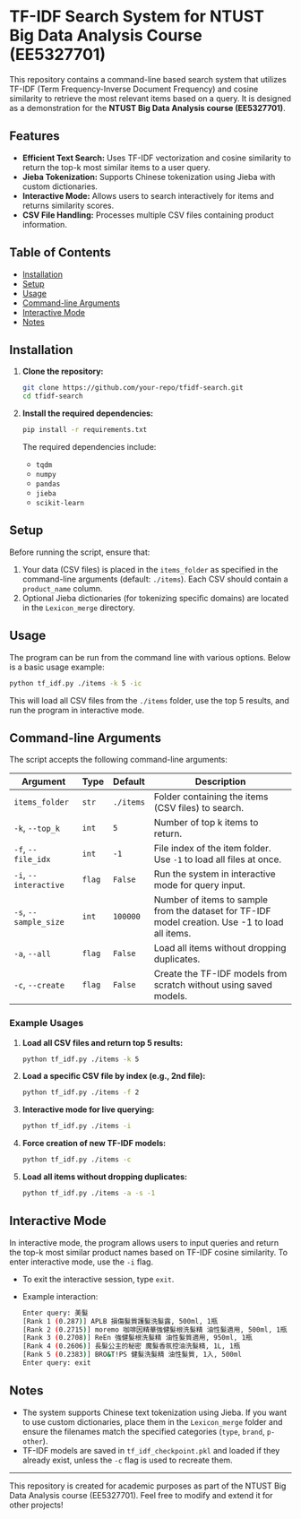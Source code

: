 # TF-IDF Search System for NTUST Big Data Analysis Course (EE5327701)

This repository contains a command-line based search system that utilizes TF-IDF (Term Frequency-Inverse Document Frequency) and cosine similarity to retrieve the most relevant items based on a query. It is designed as a demonstration for the **NTUST Big Data Analysis course (EE5327701)**.

## Features
- **Efficient Text Search:** Uses TF-IDF vectorization and cosine similarity to return the top-k most similar items to a user query.
- **Jieba Tokenization:** Supports Chinese tokenization using Jieba with custom dictionaries.
- **Interactive Mode:** Allows users to search interactively for items and returns similarity scores.
- **CSV File Handling:** Processes multiple CSV files containing product information.

## Table of Contents
- [Installation](#installation)
- [Setup](#setup)
- [Usage](#usage)
- [Command-line Arguments](#command-line-arguments)
- [Interactive Mode](#interactive-mode)
- [Notes](#notes)

## Installation

1. **Clone the repository:**
   ```bash
   git clone https://github.com/your-repo/tfidf-search.git
   cd tfidf-search
   ```

2. **Install the required dependencies:**
   ```bash
   pip install -r requirements.txt
   ```

   The required dependencies include:
   - `tqdm`
   - `numpy`
   - `pandas`
   - `jieba`
   - `scikit-learn`

## Setup

Before running the script, ensure that:
1. Your data (CSV files) is placed in the `items_folder` as specified in the command-line arguments (default: `./items`). Each CSV should contain a `product_name` column.
2. Optional Jieba dictionaries (for tokenizing specific domains) are located in the `Lexicon_merge` directory.

## Usage

The program can be run from the command line with various options. Below is a basic usage example:

```bash
python tf_idf.py ./items -k 5 -ic
```

This will load all CSV files from the `./items` folder, use the top 5 results, and run the program in interactive mode.

## Command-line Arguments

The script accepts the following command-line arguments:

| Argument | Type | Default | Description |
|----------|------|---------|-------------|
| `items_folder` | `str` | `./items` | Folder containing the items (CSV files) to search. |
| `-k`, `--top_k` | `int` | `5` | Number of top k items to return. |
| `-f`, `--file_idx` | `int` | `-1` | File index of the item folder. Use `-1` to load all files at once. |
| `-i`, `--interactive` | `flag` | `False` | Run the system in interactive mode for query input. |
| `-s`, `--sample_size` | `int` | `100000` | Number of items to sample from the dataset for TF-IDF model creation. Use -1 to load all items. |
| `-a`, `--all` | `flag` | `False` | Load all items without dropping duplicates. |
| `-c`, `--create` | `flag` | `False` | Create the TF-IDF models from scratch without using saved models. |

### Example Usages

1. **Load all CSV files and return top 5 results:**
   ```bash
   python tf_idf.py ./items -k 5
   ```

2. **Load a specific CSV file by index (e.g., 2nd file):**
   ```bash
   python tf_idf.py ./items -f 2
   ```

3. **Interactive mode for live querying:**
   ```bash
   python tf_idf.py ./items -i
   ```

4. **Force creation of new TF-IDF models:**
   ```bash
   python tf_idf.py ./items -c
   ```

5. **Load all items without dropping duplicates:**
   ```bash
   python tf_idf.py ./items -a -s -1
   ```

## Interactive Mode

In interactive mode, the program allows users to input queries and return the top-k most similar product names based on TF-IDF cosine similarity. To enter interactive mode, use the `-i` flag.

- To exit the interactive session, type `exit`.
- Example interaction:

   ```bash
   Enter query: 美髮
   [Rank 1 (0.287)] APLB 損傷髮質護髮洗髮露, 500ml, 1瓶
   [Rank 2 (0.2715)] moremo 咖啡因精華強健髮根洗髮精 油性髮適用, 500ml, 1瓶
   [Rank 3 (0.2708)] ReEn 強健髮根洗髮精 油性髮質適用, 950ml, 1瓶
   [Rank 4 (0.2606)] 長髮公主的秘密 魔髮香氛控油洗髮精, 1L, 1瓶
   [Rank 5 (0.2383)] BRO&T!PS 健髮洗髮精 油性髮質, 1入, 500ml
   Enter query: exit
   ```

## Notes

- The system supports Chinese text tokenization using Jieba. If you want to use custom dictionaries, place them in the `Lexicon_merge` folder and ensure the filenames match the specified categories (`type`, `brand`, `p-other`).
- TF-IDF models are saved in `tf_idf_checkpoint.pkl` and loaded if they already exist, unless the `-c` flag is used to recreate them.

---

This repository is created for academic purposes as part of the NTUST Big Data Analysis course (EE5327701). Feel free to modify and extend it for other projects!